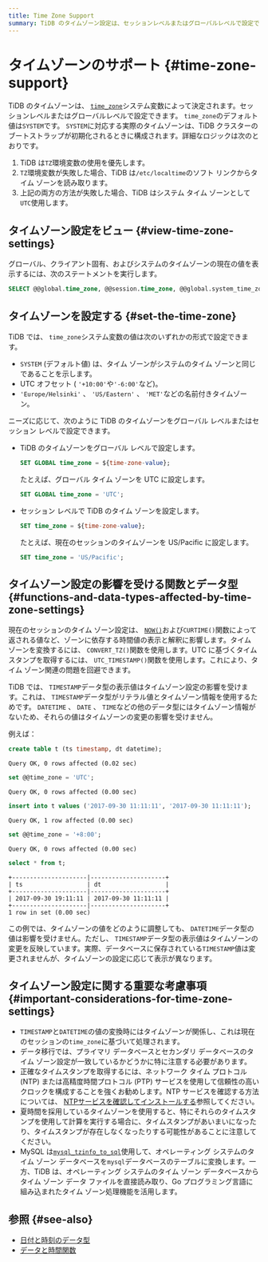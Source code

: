 ```yaml
---
title: Time Zone Support
summary: TiDB のタイムゾーン設定は、セッションレベルまたはグローバルレベルで設定できる time_zone` システム変数によって制御されます。 `TIMESTAMP` データ型の表示値はタイムゾーン設定の影響を受けますが、`DATETIME`、`DATE`、および `TIME` データ型は影響を受けません。データ移行では、プライマリデータベースとセカンダリデータベースのタイムゾーン設定が一致しているかどうかに特に注意する必要があります。
---
```


# タイムゾーンのサポート {#time-zone-support}

TiDB のタイムゾーンは、 [`time_zone`](/system-variables.md#time_zone)システム変数によって決定されます。セッションレベルまたはグローバルレベルで設定できます。 `time_zone`のデフォルト値は`SYSTEM`です。 `SYSTEM`に対応する実際のタイムゾーンは、TiDB クラスターのブートストラップが初期化されるときに構成されます。詳細なロジックは次のとおりです。

1.  TiDB は`TZ`環境変数の使用を優先します。
2.  `TZ`環境変数が失敗した場合、TiDB は`/etc/localtime`のソフト リンクからタイム ゾーンを読み取ります。
3.  上記の両方の方法が失敗した場合、TiDB はシステム タイム ゾーンとして`UTC`使用します。

## タイムゾーン設定をビュー {#view-time-zone-settings}

グローバル、クライアント固有、およびシステムのタイムゾーンの現在の値を表示するには、次のステートメントを実行します。

```sql
SELECT @@global.time_zone, @@session.time_zone, @@global.system_time_zone;
```

## タイムゾーンを設定する {#set-the-time-zone}

TiDB では、 `time_zone`システム変数の値は次のいずれかの形式で設定できます。

-   `SYSTEM` (デフォルト値) は、タイム ゾーンがシステムのタイム ゾーンと同じであることを示します。
-   UTC オフセット ( `'+10:00'`や`'-6:00'`など)。
-   `'Europe/Helsinki'` 、 `'US/Eastern'` 、 `'MET'`などの名前付きタイムゾーン。

ニーズに応じて、次のように TiDB のタイムゾーンをグローバル レベルまたはセッション レベルで設定できます。

-   TiDB のタイムゾーンをグローバル レベルで設定します。

    ```sql
    SET GLOBAL time_zone = ${time-zone-value};
    ```

    たとえば、グローバル タイム ゾーンを UTC に設定します。

    ```sql
    SET GLOBAL time_zone = 'UTC';
    ```

-   セッション レベルで TiDB のタイム ゾーンを設定します。

    ```sql
    SET time_zone = ${time-zone-value};
    ```

    たとえば、現在のセッションのタイムゾーンを US/Pacific に設定します。

    ```sql
    SET time_zone = 'US/Pacific';
    ```

## タイムゾーン設定の影響を受ける関数とデータ型 {#functions-and-data-types-affected-by-time-zone-settings}

現在のセッションのタイム ゾーン設定は、 [`NOW()`](/functions-and-operators/date-and-time-functions.md)および`CURTIME()`関数によって返される値など、ゾーンに依存する時間値の表示と解釈に影響します。タイム ゾーンを変換するには、 `CONVERT_TZ()`関数を使用します。UTC に基づくタイムスタンプを取得するには、 `UTC_TIMESTAMP()`関数を使用します。これにより、タイム ゾーン関連の問題を回避できます。

TiDB では、 `TIMESTAMP`データ型の表示値はタイムゾーン設定の影響を受けます。これは、 `TIMESTAMP`データ型がリテラル値とタイムゾーン情報を使用するためです。 `DATETIME` 、 `DATE` 、 `TIME`などの他のデータ型にはタイムゾーン情報がないため、それらの値はタイムゾーンの変更の影響を受けません。

例えば：

```sql
create table t (ts timestamp, dt datetime);
```

    Query OK, 0 rows affected (0.02 sec)

```sql
set @@time_zone = 'UTC';
```

    Query OK, 0 rows affected (0.00 sec)

```sql
insert into t values ('2017-09-30 11:11:11', '2017-09-30 11:11:11');
```

    Query OK, 1 row affected (0.00 sec)

```sql
set @@time_zone = '+8:00';
```

    Query OK, 0 rows affected (0.00 sec)

```sql
select * from t;
```

    +---------------------|---------------------+
    | ts                  | dt                  |
    +---------------------|---------------------+
    | 2017-09-30 19:11:11 | 2017-09-30 11:11:11 |
    +---------------------|---------------------+
    1 row in set (0.00 sec)

この例では、タイムゾーンの値をどのように調整しても、 `DATETIME`データ型の値は影響を受けません。ただし、 `TIMESTAMP`データ型の表示値はタイムゾーンの変更を反映しています。実際、データベースに保存されている`TIMESTAMP`値は変更されませんが、タイムゾーンの設定に応じて表示が異なります。

## タイムゾーン設定に関する重要な考慮事項 {#important-considerations-for-time-zone-settings}

-   `TIMESTAMP`と`DATETIME`の値の変換時にはタイムゾーンが関係し、これは現在のセッションの`time_zone`に基づいて処理されます。
-   データ移行では、プライマリ データベースとセカンダリ データベースのタイム ゾーン設定が一致しているかどうかに特に注意する必要があります。
-   正確なタイムスタンプを取得するには、ネットワーク タイム プロトコル (NTP) または高精度時間プロトコル (PTP) サービスを使用して信頼性の高いクロックを構成することを強くお勧めします。NTP サービスを確認する方法については、 [NTPサービスを確認してインストールする](/check-before-deployment.md#check-and-install-the-ntp-service)参照してください。
-   夏時間を採用しているタイムゾーンを使用すると、特にそれらのタイムスタンプを使用して計算を実行する場合に、タイムスタンプがあいまいになったり、タイムスタンプが存在しなくなったりする可能性があることに注意してください。
-   MySQL は[`mysql_tzinfo_to_sql`](https://dev.mysql.com/doc/refman/8.4/en/mysql-tzinfo-to-sql.html)使用して、オペレーティング システムのタイム ゾーン データベースを`mysql`データベースのテーブルに変換します。一方、TiDB は、オペレーティング システムのタイム ゾーン データベースからタイム ゾーン データ ファイルを直接読み取り、Go プログラミング言語に組み込まれたタイム ゾーン処理機能を活用します。

## 参照 {#see-also}

-   [日付と時刻のデータ型](/data-type-date-and-time.md)
-   [データと時間関数](/functions-and-operators/date-and-time-functions.md)
